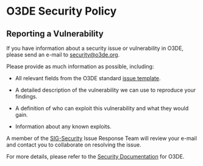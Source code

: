 # O3DE Security Policy

## Reporting a Vulnerability

If you have information about a security issue or vulnerability in O3DE, please send an e-mail to [security@o3de.org](mailto:security@o3de.org).

Please provide as much information as possible, including:

- All relevant fields from the O3DE standard [issue template](https://github.com/o3de/o3de/blob/development/.github/ISSUE_TEMPLATE/bug_template.md).

- A detailed description of the vulnerability we can use to reproduce your findings.

- A definition of who can exploit this vulnerability and what they would gain.

- Information about any known exploits.

A member of the [SIG-Security](https://github.com/o3de/sig-security/) Issue Response Team will review your e-mail and contact you to collaborate on resolving the issue.

For more details, please refer to the [Security Documentation](https://www.o3de.org/docs/contributing/security) for O3DE.